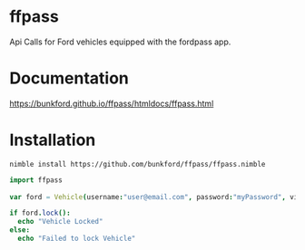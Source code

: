 # ffpass
Api Calls for Ford vehicles equipped with the fordpass app.

# Documentation
https://bunkford.github.io/ffpass/htmldocs/ffpass.html

# Installation

`nimble install https://github.com/bunkford/ffpass/ffpass.nimble`

```nim
import ffpass
  
var ford = Vehicle(username:"user@email.com", password:"myPassword", vin:"1FT#############")

if ford.lock():
  echo "Vehicle Locked"
else:
  echo "Failed to lock Vehicle"
```
